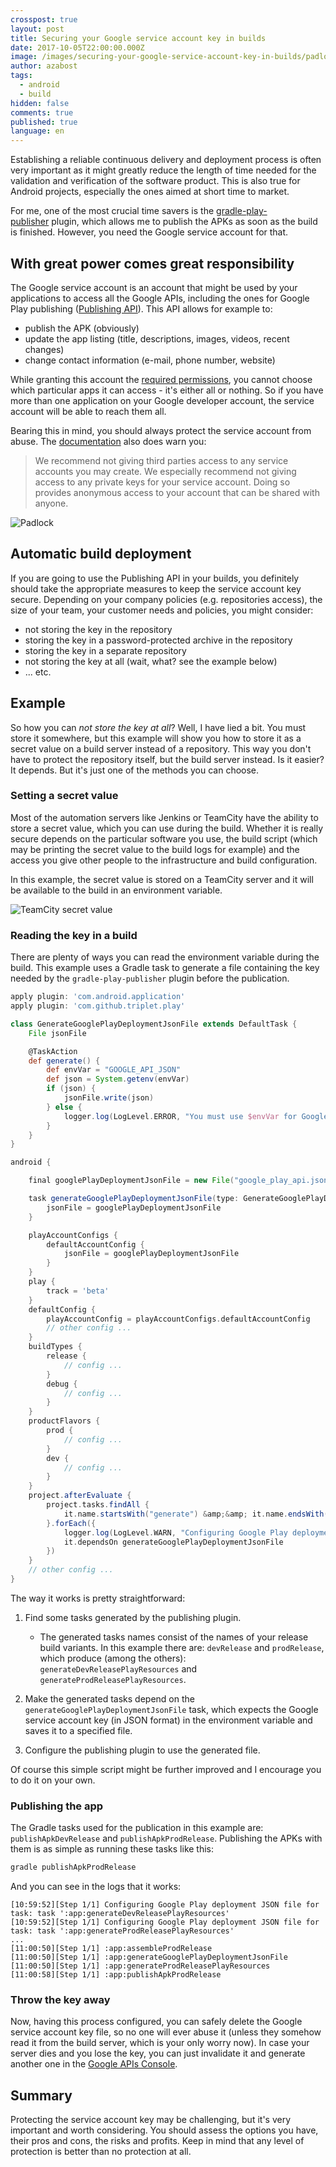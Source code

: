 ```yaml
---
crosspost: true
layout: post
title: Securing your Google service account key in builds
date: 2017-10-05T22:00:00.000Z
image: /images/securing-your-google-service-account-key-in-builds/padlock-597495_1920.jpg
author: azabost
tags:
  - android
  - build
hidden: false
comments: true
published: true
language: en
---
```

Establishing a reliable continuous delivery and deployment process is often very important as it might greatly reduce the length of time needed for the validation and verification of the software product. This is also true for Android projects, especially the ones aimed at short time to market.

For me, one of the most crucial time savers is the [gradle-play-publisher](https://github.com/Triple-T/gradle-play-publisher) plugin, which allows me to publish the APKs as soon as the build is finished. However, you need the Google service account for that.

## With great power comes great responsibility

The Google service account is an account that might be used by your applications to access all the Google APIs, including the ones for Google Play publishing ([Publishing API](https://developers.google.com/android-publisher/#publishing)). This API allows for example to:

* publish the APK (obviously)
* update the app listing (title, descriptions, images, videos, recent changes)
* change contact information (e-mail, phone number, website)

While granting this account the [required permissions](https://github.com/Triple-T/gradle-play-publisher#google-play-service-account), you cannot choose which particular apps it can access - it's either all or nothing. So if you have more than one application on your Google developer account, the service account will be able to reach them all.

Bearing this in mind, you should always protect the service account from abuse. The [documentation](https://developers.google.com/android-publisher/api_usage) also does warn you:

> We recommend not giving third parties access to any service accounts you may create. We especially recommend not giving access to any private keys for your service account. Doing so provides anonymous access to your account that can be shared with anyone.

![Padlock](/images/securing-your-google-service-account-key-in-builds/padlock-597495_1920.jpg)

## Automatic build deployment

If you are going to use the Publishing API in your builds, you definitely should take the appropriate measures to keep the service account key secure. Depending on your company policies (e.g. repositories access), the size of your team, your customer needs and policies, you might consider:

* not storing the key in the repository
* storing the key in a password-protected archive in the repository
* storing the key in a separate repository
* not storing the key at all (wait, what? see the example below)
* ... etc.

## Example

So how you can *not store the key at all*? Well, I have lied a bit. You must store it somewhere, but this example will show you how to store it as a secret value on a build server instead of a repository. This way you don't have to protect the repository itself, but the build server instead. Is it easier? It depends. But it's just one of the methods you can choose.

### Setting a secret value

Most of the automation servers like Jenkins or TeamCity have the ability to store a secret value, which you can use during the build. Whether it is really secure depends on the particular software you use, the build script (which may be printing the secret value to the build logs for example) and the access you give other people to the infrastructure and build configuration.

In this example, the secret value is stored on a TeamCity server and it will be available to the build in an environment variable.

![TeamCity secret value](/images/securing-your-google-service-account-key-in-builds/tc_secret_value.png)

### Reading the key in a build

There are plenty of ways you can read the environment variable during the build. This example uses a Gradle task to generate a file containing the key needed by the `gradle-play-publisher` plugin before the publication.

```groovy
apply plugin: 'com.android.application'
apply plugin: 'com.github.triplet.play'

class GenerateGooglePlayDeploymentJsonFile extends DefaultTask {
    File jsonFile

    @TaskAction
    def generate() {
        def envVar = "GOOGLE_API_JSON"
        def json = System.getenv(envVar)
        if (json) {
            jsonFile.write(json)
        } else {
            logger.log(LogLevel.ERROR, "You must use $envVar for Google Play publishing")
        }
    }
}

android {

    final googlePlayDeploymentJsonFile = new File("google_play_api.json")

    task generateGooglePlayDeploymentJsonFile(type: GenerateGooglePlayDeploymentJsonFile) {
        jsonFile = googlePlayDeploymentJsonFile
    }

    playAccountConfigs {
        defaultAccountConfig {
            jsonFile = googlePlayDeploymentJsonFile
        }
    }
    play {
        track = 'beta'
    }
    defaultConfig {
        playAccountConfig = playAccountConfigs.defaultAccountConfig
        // other config ...
    }
    buildTypes {
        release {
            // config ...
        }
        debug {
            // config ...
        }
    }
    productFlavors {
        prod {
            // config ...
        }
        dev {
            // config ...
        }
    }
    project.afterEvaluate {
        project.tasks.findAll {
            it.name.startsWith("generate") &amp;&amp; it.name.endsWith("PlayResources")
        }.forEach({
            logger.log(LogLevel.WARN, "Configuring Google Play deployment JSON file for task: $it")
            it.dependsOn generateGooglePlayDeploymentJsonFile
        })
    }
    // other config ...
}
```

The way it works is pretty straightforward:

1. Find some tasks generated by the publishing plugin.

   * The generated tasks names consist of the names of your release build variants. In this example there are: `devRelease` and `prodRelease`, which produce (among the others): `generateDevReleasePlayResources` and `generateProdReleasePlayResources`.
2. Make the generated tasks depend on the `generateGooglePlayDeploymentJsonFile` task, which expects the Google service account key (in JSON format) in the environment variable and saves it to a specified file.
3. Configure the publishing plugin to use the generated file.

Of course this simple script might be further improved and I encourage you to do it on your own.

### Publishing the app

The Gradle tasks used for the publication in this example are: `publishApkDevRelease` and `publishApkProdRelease`. Publishing the APKs with them is as simple as running these tasks like this:

```bash
gradle publishApkProdRelease
```

And you can see in the logs that it works:

```text
[10:59:52][Step 1/1] Configuring Google Play deployment JSON file for task: task ':app:generateDevReleasePlayResources'
[10:59:52][Step 1/1] Configuring Google Play deployment JSON file for task: task ':app:generateProdReleasePlayResources'
...
[11:00:50][Step 1/1] :app:assembleProdRelease
[11:00:50][Step 1/1] :app:generateGooglePlayDeploymentJsonFile
[11:00:50][Step 1/1] :app:generateProdReleasePlayResources
[11:00:58][Step 1/1] :app:publishApkProdRelease
```

### Throw the key away

Now, having this process configured, you can safely delete the Google service account key file, so no one will ever abuse it (unless they somehow read it from the build server, which is your only worry now). In case your server dies and you lose the key, you can just invalidate it and generate another one in the [Google APIs Console](https://console.developers.google.com).

## Summary

Protecting the service account key may be challenging, but it's very important and worth considering. You should assess the options you have, their pros and cons, the risks and profits. Keep in mind that any level of protection is better than no protection at all.

